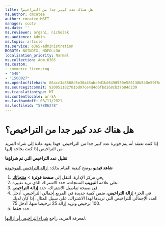 ```yaml
---
title: هل هناك عدد كبير جدا من التراخيص؟
ms.author: cmcatee
author: cmcatee-MSFT
manager: scotv
ms.date: ''
ms.reviewer: argani, nicholak
ms.audience: Admin
ms.topic: article
ms.service: o365-administration
ROBOTS: NOINDEX, NOFOLLOW
localization_priority: Normal
ms.collection: Adm_O365
ms.custom:
- commerce_licensing
- "540"
- "1500027"
ms.openlocfilehash: 86acc3a8568d5e30a46abc0d1bd6496530e586138b548e59f5c212bc0006c783
ms.sourcegitcommit: 920051182781bd97ce4d4d6fbd268cb37b84d239
ms.translationtype: MT
ms.contentlocale: ar-SA
ms.lasthandoff: 08/11/2021
ms.locfileid: "57886278"
---
```

# <a name="too-many-licenses"></a>هل هناك عدد كبير جدا من التراخيص؟

إذا كنت تعتقد أنه يتم فوترة عدد كبير جدا من التراخيص، فهذا يعود عادة إلى شراء المزيد من التراخيص إذا كنت بحاجة إليها.
  
**تقليل عدد التراخيص التي تم شراؤها**

**شاهد فيديو** يوضح كيفية القيام بذلك: [إزالة التراخيص الموجودة](https://go.microsoft.com/fwlink/p/?linkid=2154938)
  
1. في مركز الإدارة، انتقل إلى **صفحة فوترة** \> **[منتجاتك.](https://go.microsoft.com/fwlink/p/?linkid=842054)**
2. على علامة **التبويب** المنتجات، حدد الاشتراك الذي تريد تغييره.
3. في صفحة تفاصيل الاشتراك، حدد **إزالة التراخيص**.
4. في الجزء **إزالة التراخيص،** ضمن كمية  جديدة في المربع إجمالي التراخيص، أدخل العدد الإجمالي للتراخيص التي تريدها لهذا الاشتراك.  على سبيل المثال، إذا كان لديك 100 ترخيص وتريد إزالة 25 ترخيصا منها، أدخل 75.
5. حدد **حفظ**.

لمعرفة المزيد، راجع [شراء التراخيص أو إزالتها](https://docs.microsoft.com/microsoft-365/commerce/licenses/buy-licenses).